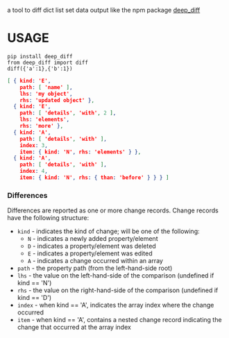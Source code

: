 a tool to diff dict list set data output like the npm package [deep_diff](https://www.npmjs.com/package/deep-diff)

# USAGE
```
pip install deep_diff
from deep_diff import diff
diff({'a':1},{'b':1})
```
``` json
[ { kind: 'E',
    path: [ 'name' ],
    lhs: 'my object',
    rhs: 'updated object' },
  { kind: 'E',
    path: [ 'details', 'with', 2 ],
    lhs: 'elements',
    rhs: 'more' },
  { kind: 'A',
    path: [ 'details', 'with' ],
    index: 3,
    item: { kind: 'N', rhs: 'elements' } },
  { kind: 'A',
    path: [ 'details', 'with' ],
    index: 4,
    item: { kind: 'N', rhs: { than: 'before' } } } ]
```

### Differences

Differences are reported as one or more change records. Change records have the following structure:

* `kind` - indicates the kind of change; will be one of the following:
  * `N` - indicates a newly added property/element
  * `D` - indicates a property/element was deleted
  * `E` - indicates a property/element was edited
  * `A` - indicates a change occurred within an array
* `path` - the property path (from the left-hand-side root)
* `lhs` - the value on the left-hand-side of the comparison (undefined if kind == 'N')
* `rhs` - the value on the right-hand-side of the comparison (undefined if kind == 'D')
* `index` - when kind == 'A', indicates the array index where the change occurred
* `item` - when kind == 'A', contains a nested change record indicating the change that occurred at the array index
